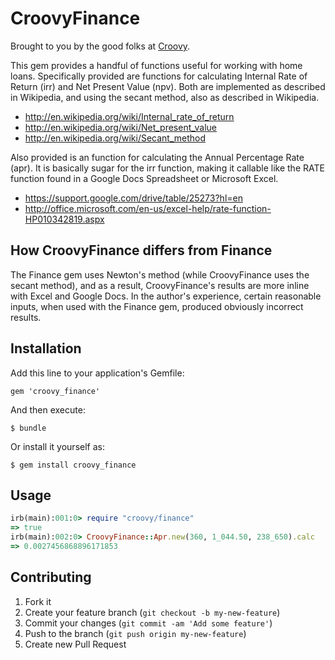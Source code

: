 # CroovyFinance

Brought to you by the good folks at [Croovy](http://croovy.com).

This gem provides a handful of functions useful for working with home
loans. Specifically provided are functions for calculating Internal Rate of
Return (irr) and Net Present Value (npv). Both are implemented as described in
Wikipedia, and using the secant method, also as described in Wikipedia.

* http://en.wikipedia.org/wiki/Internal_rate_of_return
* http://en.wikipedia.org/wiki/Net_present_value
* http://en.wikipedia.org/wiki/Secant_method

Also provided is an function for calculating the Annual Percentage Rate
(apr). It is basically sugar for the irr function, making it callable like the
RATE function found in a Google Docs Spreadsheet or Microsoft Excel.

* https://support.google.com/drive/table/25273?hl=en
* http://office.microsoft.com/en-us/excel-help/rate-function-HP010342819.aspx

## How CroovyFinance differs from Finance

The Finance gem uses Newton's method (while CroovyFinance uses the secant
method), and as a result, CroovyFinance's results are more inline with Excel
and Google Docs. In the author's experience, certain reasonable inputs, when
used with the Finance gem, produced obviously incorrect results.

## Installation

Add this line to your application's Gemfile:

    gem 'croovy_finance'

And then execute:

    $ bundle

Or install it yourself as:

    $ gem install croovy_finance

## Usage

```ruby
irb(main):001:0> require "croovy/finance"
=> true
irb(main):002:0> CroovyFinance::Apr.new(360, 1_044.50, 238_650).calc
=> 0.0027456868896171853
```

## Contributing

1. Fork it
2. Create your feature branch (`git checkout -b my-new-feature`)
3. Commit your changes (`git commit -am 'Add some feature'`)
4. Push to the branch (`git push origin my-new-feature`)
5. Create new Pull Request
